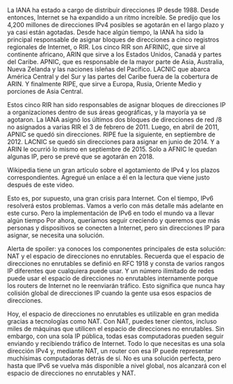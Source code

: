 La IANA ha estado a cargo de distribuir direcciones IP desde 1988. Desde entonces, Internet se ha expandido a un ritmo increíble. Se predijo que los 4,200 millones de direcciones IPv4 posibles se agotarán en el largo plazo y ya casi están agotadas. Desde hace algún tiempo, la IANA ha sido la principal responsable de asignar bloques de direcciones a cinco registros regionales de Internet, o RIR. Los cinco RIR son AFRINIC, que sirve al continente africano, ARIN que sirve a los Estados Unidos, Canadá y partes del Caribe. APNIC, que es responsable de la mayor parte de Asia, Australia, Nueva Zelanda y las naciones isleñas del Pacífico. LACNIC que abarca América Central y del Sur y las partes del Caribe fuera de la cobertura de ARIN. Y finalmente RIPE, que sirve a Europa, Rusia, Oriente Medio y porciones de Asia Central.

Estos cinco RIR han sido responsables de asignar bloques de direcciones IP a organizaciones dentro de sus áreas geográficas, y la mayoría ya se agotaron. La IANA asignó los últimos dos bloques de direcciones de red /8 no asignados a varias RIR el 3 de febrero de 2011. Luego, en abril de 2011, APNIC se quedó sin direcciones. RIPE fue la siguiente, en septiembre de 2012. LACNIC se quedó sin direcciones para asignar en junio de 2014. Y a ARIN le ocurrió lo mismo en septiembre de 2015. Solo a AFNIC le quedan algunas IP, pero se prevé que se agotarán en 2018.

Wikipedia tiene un gran artículo sobre el agotamiento de IPv4 y los plazos correspondientes. Agregué un enlace a él en la lectura que viene justo después de este video.

Esto es, por supuesto, una gran crisis para Internet. Con el tiempo, IPv6 resolverá estos problemas. Vamos a verlo con más detalle más adelante en este curso. Pero la implementación de IPv6 en todo el mundo va a llevar algún tiempo Por ahora, queríamos seguir creciendo y queremos que más personas y dispositivos se conecten a Internet, pero sin direcciones IP para asignar, se necesita una solución.

Alerta de spoiler: ya conoces los componentes principales de esta solución: NAT y el espacio de direcciones no enrutables. Recuerda que el espacio de direcciones no enrutables se definió en RFC 1918 y consta de varios rangos IP diferentes que cualquiera puede usar. Y un número ilimitado de redes puede usar el espacio de direcciones no enrutables internamente porque los routers de Internet no le reenviarán tráfico. Esto significa que nunca hay colisión global de direcciones IP cuando la gente usa esos espacios de direcciones.

Hoy, el espacio de direcciones no enrutables es utilizable en gran medida gracias a tecnologías como NAT. Con NAT, puedes tener cientos, incluso miles de máquinas que utilicen el espacio de direcciones no enrutables. Sin embargo, con una sola IP pública, todas esas computadoras pueden seguir enviando y recibiendo tráfico de Internet. Todo lo que necesitas es una sola dirección IPv4 y, mediante NAT, un router con esa IP puede representar muchísimas computadoras detrás de sí. No es una solución perfecta, pero hasta que IPv6 se vuelva más disponible a nivel global, nos alcanzará con el espacio de direcciones no enrutables y NAT.
